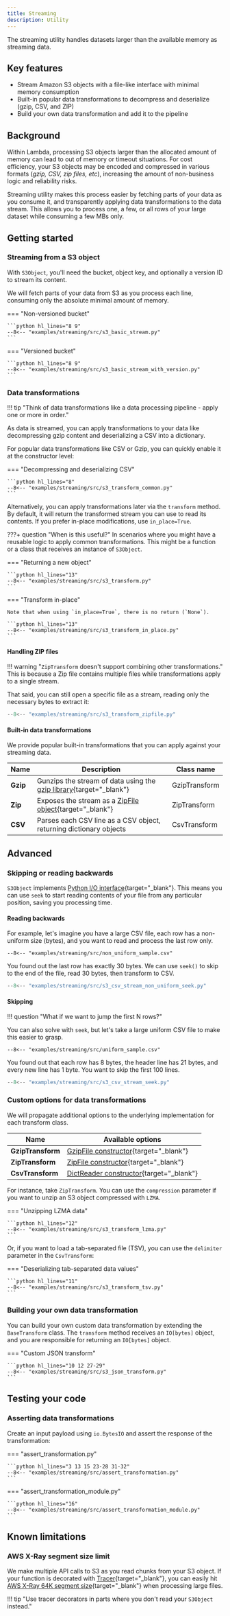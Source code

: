 ```yaml
---
title: Streaming
description: Utility
---
```


The streaming utility handles datasets larger than the available memory as streaming data.

## Key features

* Stream Amazon S3 objects with a file-like interface with minimal memory consumption
* Built-in popular data transformations to decompress and deserialize (gzip, CSV, and ZIP)
* Build your own data transformation and add it to the pipeline

## Background

Within Lambda, processing S3 objects larger than the allocated amount of memory can lead to out of memory or timeout situations. For cost efficiency, your S3 objects may be encoded and compressed in various formats (_gzip, CSV, zip files, etc_), increasing the  amount of non-business logic and reliability risks.

Streaming utility makes this process easier by fetching parts of your data as you consume it, and transparently applying data transformations to the data stream. This allows you to process one, a few, or all rows of your large dataset while consuming a few MBs only.

## Getting started

### Streaming from a S3 object

With `S3Object`, you'll need the bucket, object key, and optionally a version ID to stream its content.

We will fetch parts of your data from S3 as you process each line, consuming only the absolute minimal amount of memory.

=== "Non-versioned bucket"

    ```python hl_lines="8 9"
    --8<-- "examples/streaming/src/s3_basic_stream.py"
    ```

=== "Versioned bucket"

    ```python hl_lines="8 9"
    --8<-- "examples/streaming/src/s3_basic_stream_with_version.py"
    ```

### Data transformations

!!! tip "Think of data transformations like a data processing pipeline - apply one or more in order."

As data is streamed, you can apply transformations to your data like decompressing gzip content and deserializing a CSV into a dictionary.

For popular data transformations like CSV or Gzip, you can quickly enable it at the constructor level:

=== "Decompressing and deserializing CSV"

    ```python hl_lines="8"
    --8<-- "examples/streaming/src/s3_transform_common.py"
    ```

Alternatively, you can apply transformations later via the `transform` method. By default, it will return the transformed stream you can use to read its contents. If you prefer in-place modifications, use `in_place=True`.

???+ question "When is this useful?"
    In scenarios where you might have a reusable logic to apply common transformations. This might be a function or a class that receives an instance of `S3Object`.

=== "Returning a new object"

    ```python hl_lines="13"
    --8<-- "examples/streaming/src/s3_transform.py"
    ```

=== "Transform in-place"

    Note that when using `in_place=True`, there is no return (`None`).

    ```python hl_lines="13"
    --8<-- "examples/streaming/src/s3_transform_in_place.py"
    ```

#### Handling ZIP files

!!! warning "`ZipTransform` doesn't support combining other transformations."
    This is because a Zip file contains multiple files while transformations apply to a single stream.

That said, you can still open a specific file as a stream, reading only the necessary bytes to extract it:

```python hl_lines="6" title="Reading an individual file in the zip as a stream"
--8<-- "examples/streaming/src/s3_transform_zipfile.py"
```

#### Built-in data transformations

We provide popular built-in transformations that you can apply against your streaming data.

| Name     | Description                                                                                                       | Class name    |
| -------- | ----------------------------------------------------------------------------------------------------------------- | ------------- |
| **Gzip** | Gunzips the stream of data using the [gzip library](https://docs.python.org/3/library/gzip.html){target="_blank"} | GzipTransform |
| **Zip**  | Exposes the stream as a [ZipFile object](https://docs.python.org/3/library/zipfile.html){target="_blank"}         | ZipTransform  |
| **CSV**  | Parses each CSV line as a CSV object, returning dictionary objects                                                | CsvTransform  |

## Advanced

### Skipping or reading backwards

`S3Object` implements [Python I/O interface](https://docs.python.org/3/tutorial/inputoutput.html){target="_blank"}. This means you can use `seek` to start reading contents of your file from any particular position, saving you processing time.

#### Reading backwards

For example, let's imagine you have a large CSV file, each row has a non-uniform size (bytes), and you want to read and process the last row only.

```csv title="non_uniform_sample.csv"
--8<-- "examples/streaming/src/non_uniform_sample.csv"
```

You found out the last row has exactly 30 bytes. We can use `seek()` to skip to the end of the file, read 30 bytes, then transform to CSV.

```python title="Reading only the last CSV row" hl_lines="16 19"
--8<-- "examples/streaming/src/s3_csv_stream_non_uniform_seek.py"
```

#### Skipping

!!! question "What if we want to jump the first N rows?"

You can also solve with `seek`, but let's take a large uniform CSV file to make this easier to grasp.

```csv title="uniform_sample.csv"
--8<-- "examples/streaming/src/uniform_sample.csv"
```

You found out that each row has 8 bytes, the header line has 21 bytes, and every new line has 1 byte. You want to skip the first 100 lines.

```python hl_lines="28 31" title="Skipping the first 100 rows"
--8<-- "examples/streaming/src/s3_csv_stream_seek.py"
```

### Custom options for data transformations

We will propagate additional options to the underlying implementation for each transform class.

| Name              | Available options                                                                                      |
| ----------------- | ------------------------------------------------------------------------------------------------------ |
| **GzipTransform** | [GzipFile constructor](https://docs.python.org/3/library/gzip.html#gzip.GzipFile){target="_blank"}     |
| **ZipTransform**  | [ZipFile constructor](https://docs.python.org/3/library/zipfile.html#zipfile.ZipFile){target="_blank"} |
| **CsvTransform**  | [DictReader constructor](https://docs.python.org/3/library/csv.html#csv.DictReader){target="_blank"}   |

For instance, take `ZipTransform`. You can use the `compression` parameter if you want to unzip an S3 object compressed with `LZMA`.

=== "Unzipping LZMA data"

    ```python hl_lines="12"
    --8<-- "examples/streaming/src/s3_transform_lzma.py"
    ```

Or, if you want to load a tab-separated file (TSV), you can use the `delimiter` parameter in the `CsvTransform`:

=== "Deserializing tab-separated data values"

    ```python hl_lines="11"
    --8<-- "examples/streaming/src/s3_transform_tsv.py"
    ```

### Building your own data transformation

You can build your own custom data transformation by extending the `BaseTransform` class. The `transform` method receives an `IO[bytes]` object, and you are responsible for returning an `IO[bytes]` object.

=== "Custom JSON transform"

    ```python hl_lines="10 12 27-29"
    --8<-- "examples/streaming/src/s3_json_transform.py"
    ```

## Testing your code

### Asserting data transformations

Create an input payload using `io.BytesIO` and assert the response of the transformation:

=== "assert_transformation.py"

    ```python hl_lines="3 13 15 23-28 31-32"
    --8<-- "examples/streaming/src/assert_transformation.py"
    ```

=== "assert_transformation_module.py"

    ```python hl_lines="16"
    --8<-- "examples/streaming/src/assert_transformation_module.py"
    ```

## Known limitations

### AWS X-Ray segment size limit

We make multiple API calls to S3 as you read chunks from your S3 object. If your function is decorated with [Tracer](./../core/tracer.md){target="_blank"}, you can easily hit [AWS X-Ray 64K segment size](https://docs.aws.amazon.com/general/latest/gr/xray.html#limits_xray){target="_blank"} when processing large files.

!!! tip "Use tracer decorators in parts where you don't read your `S3Object` instead."

